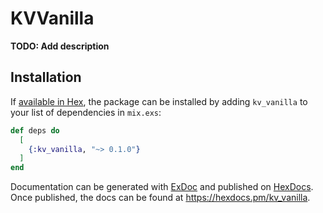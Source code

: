 # KVVanilla

**TODO: Add description**

## Installation

If [available in Hex](https://hex.pm/docs/publish), the package can be installed
by adding `kv_vanilla` to your list of dependencies in `mix.exs`:

```elixir
def deps do
  [
    {:kv_vanilla, "~> 0.1.0"}
  ]
end
```

Documentation can be generated with [ExDoc](https://github.com/elixir-lang/ex_doc)
and published on [HexDocs](https://hexdocs.pm). Once published, the docs can
be found at <https://hexdocs.pm/kv_vanilla>.

